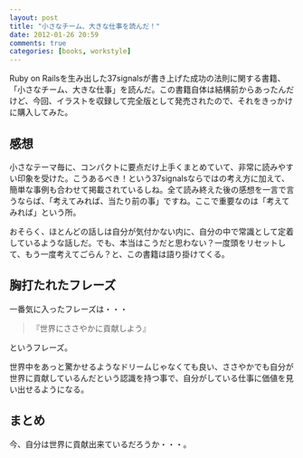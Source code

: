 ```yaml
---
layout: post
title: "小さなチーム、大きな仕事を読んだ！"
date: 2012-01-26 20:59
comments: true
categories: [books, workstyle]
---
```


Ruby on Railsを生み出した37signalsが書き上げた成功の法則に関する書籍、「小さなチーム、大きな仕事」を読んだ。この書籍自体は結構前からあったんだけど、今回、イラストを収録して完全版として発売されたので、それをきっかけに購入してみた。

<!-- more -->

## 感想

小さなテーマ毎に、コンパクトに要点だけ上手くまとめていて、非常に読みやすい印象を受けた。こうあるべき！という37signalsならではの考え方に加えて、簡単な事例も合わせて掲載されているしね。全て読み終えた後の感想を一言で言うならば、「考えてみれば、当たり前の事」ですね。ここで重要なのは「考えてみれば」という所。

おそらく、ほとんどの話しは自分が気付かない内に、自分の中で常識として定着しているような話しだ。でも、本当はこうだと思わない？一度頭をリセットして、もう一度考えてごらん？と、この書籍は語り掛けてくる。

## 胸打たれたフレーズ

一番気に入ったフレーズは・・・

> 『世界にささやかに貢献しよう』

というフレーズ。

世界中をあっと驚かせるようなドリームじゃなくても良い、ささやかでも自分が世界に貢献しているんだという認識を持つ事で、自分がしている仕事に価値を見い出せるようになる。

## まとめ 

今、自分は世界に貢献出来ているだろうか・・・。